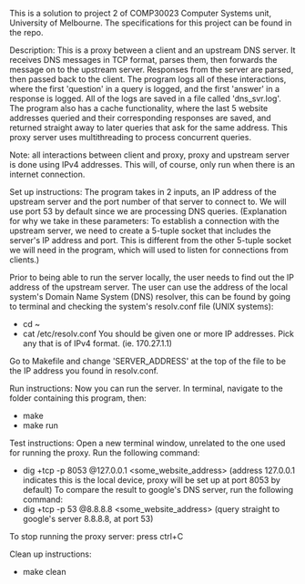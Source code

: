 This is a solution to project 2 of COMP30023 Computer Systems unit, University of Melbourne. The 
specifications for this project can be found in the repo.

Description:
This is a proxy between a client and an upstream DNS server. It receives DNS messages in TCP format, 
parses them, then forwards the message on to the upstream server. Responses from the server are parsed, 
then passed back to the client. The program logs all of these interactions, where the first 'question' 
in a query is logged, and the first 'answer' in a response is logged. All of the logs are saved in a 
file called 'dns_svr.log'. The program also has a cache functionality, where the last 5 website 
addresses queried and their corresponding responses are saved, and returned straight away to later 
queries that ask for the same address. This proxy server uses multithreading to process concurrent 
queries.

Note: all interactions between client and proxy, proxy and upstream server is done using IPv4 addresses. 
This will, of course, only run when there is an internet connection.

Set up instructions:
The program takes in 2 inputs, an IP address of the upstream server and the port number of that server 
to connect to. We will use port 53 by default since we are processing DNS queries. 
(Explanation for why we take in these parameters: To establish a connection with the upstream server,
we need to create a 5-tuple socket that includes the server's IP address and port. This is different 
from the other 5-tuple socket we will need in the program, which will used to listen for connections
from clients.)

Prior to being able to run the server locally, the user needs to find out the IP address of the upstream 
server. The user can use the address of the local system's Domain Name System (DNS) resolver, this can 
be found by going to terminal and checking the system's resolv.conf file (UNIX systems):
- cd ~
- cat /etc/resolv.conf
You should be given one or more IP addresses. Pick any that is of IPv4 format. (ie. 170.27.1.1)

Go to Makefile and change 'SERVER_ADDRESS' at the top of the file to be the IP address you found in 
resolv.conf.

Run instructions:
Now you can run the server. In terminal, navigate to the folder containing this program, then:
- make
- make run

Test instructions:
Open a new terminal window, unrelated to the one used for running the proxy. Run the following command:
- dig +tcp -p 8053 @127.0.0.1 <some_website_address>
(address 127.0.0.1 indicates this is the local device, proxy will be set up at port 8053 by default)
To compare the result to google's DNS server, run the following command:
- dig +tcp -p 53 @8.8.8.8 <some_website_address>
(query straight to google's server 8.8.8.8, at port 53)

To stop running the proxy server: press ctrl+C

Clean up instructions:
- make clean
